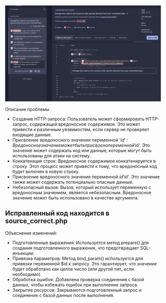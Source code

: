 ![](./Screenshot%20from%202024-12-07%2012-58-31.png)

Описание проблемы
- Создание HTTP-запроса:
Пользователь может сформировать HTTP-запрос, содержащий вредоносное содержимое. Это может привести к различным уязвимостям, если сервер не проверяет входящие данные.
- Присвоение вредоносного значения переменной '$id':
Вредоносное значение может быть присвоено переменной '$id'. Это значение может содержать код или данные, которые могут быть использованы для атаки на систему.
- Конкатенация строк:
Вредоносное содержимое конкатенируется в строку. Этот процесс может привести к тому, что вредоносный код будет включен в новую строку.
- Присвоение вредоносного значения переменной $id 
 '$id'. Это значение также может содержать потенциально опасные данные.
- Небезопасный вызов:
Вызов, который использует переменную с вредоносным значением, является небезопасным. Вредоносное значение может быть использовано в качестве аргумента.


## Исправленный код находится в source_correct.php
Объяснение изменений:
- Подготовленные выражения: Используется метод prepare() для создания подготовленного выражения, что предотвращает SQL-инъекции.
- Привязка параметров: Метод bind_param() используется для привязки переменной $id к запросу. Это гарантирует, что значение будет обработано как целое число (или другой тип, если необходимо).
- Обработка ошибок: Добавлена проверка соединения с базой данных, чтобы избежать ошибок при выполнении запроса.
- Закрытие ресурсов: Закрываются подготовленный запрос и соединение с базой данных после выполнения.

